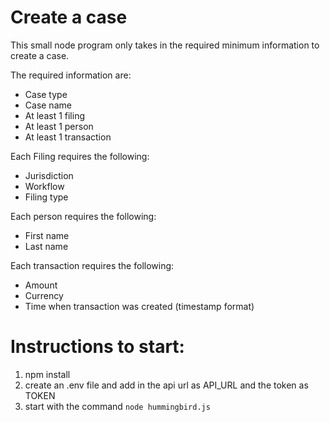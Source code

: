 # Create a case

This small node program only takes in the required minimum information to create a case.

The required information are:

- Case type
- Case name
- At least 1 filing
- At least 1 person
- At least 1 transaction

Each Filing requires the following:

- Jurisdiction
- Workflow
- Filing type

Each person requires the following:

- First name
- Last name

Each transaction requires the following:

- Amount
- Currency
- Time when transaction was created (timestamp format)

# Instructions to start:

1. npm install
2. create an .env file and add in the api url as API_URL and the token as TOKEN
3. start with the command `node hummingbird.js`
